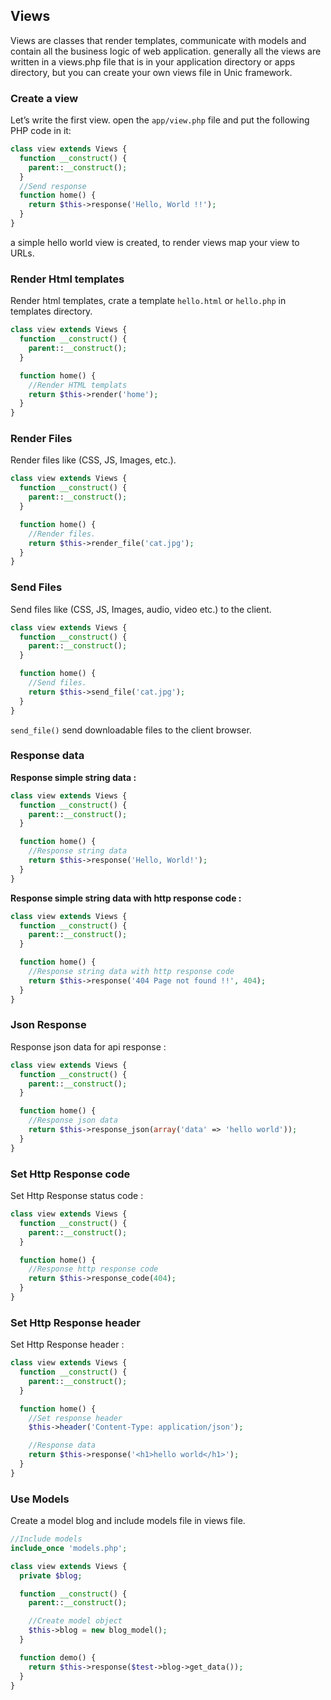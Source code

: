 ## Views

  Views are classes that render templates, communicate with models and contain all the business logic of web application.
  generally all the views are written in a views.php file that is in your application directory or apps directory, but you can create your own views file in Unic framework.

### Create a view

  Let’s write the first view. open the `app/view.php` file and put the following PHP code in it:

```php
class view extends Views {
  function __construct() {
    parent::__construct();
  }
  //Send response
  function home() {
    return $this->response('Hello, World !!');
  }
}
```

  a simple hello world view is created, to render views map your view to URLs.


### Render Html templates

  Render html templates, crate a template `hello.html` or `hello.php` in templates directory.

```php
class view extends Views {
  function __construct() {
    parent::__construct();
  }

  function home() {
    //Render HTML templats
    return $this->render('home');
  }
}
```

### Render Files

  Render files like (CSS, JS, Images, etc.).

```php
class view extends Views {
  function __construct() {
    parent::__construct();
  }

  function home() {
    //Render files.
    return $this->render_file('cat.jpg');
  }
}
```


### Send Files

  Send files like (CSS, JS, Images, audio, video etc.) to the client.

```php
class view extends Views {
  function __construct() {
    parent::__construct();
  }

  function home() {
    //Send files.
    return $this->send_file('cat.jpg');
  }
}
```

  `send_file()` send downloadable files to the client browser.


### Response data

  **Response simple string data :**

```php
class view extends Views {
  function __construct() {
    parent::__construct();
  }

  function home() {
    //Response string data
    return $this->response('Hello, World!');
  }
}
```

  **Response simple string data with http response code :**

```php
class view extends Views {
  function __construct() {
    parent::__construct();
  }

  function home() {
    //Response string data with http response code
    return $this->response('404 Page not found !!', 404);
  }
}
```

### Json Response

  Response json data for api response :

```php
class view extends Views {
  function __construct() {
    parent::__construct();
  }

  function home() {
    //Response json data
    return $this->response_json(array('data' => 'hello world'));
  }
}
```

### Set Http Response code

  Set Http Response status code :

```php
class view extends Views {
  function __construct() {
    parent::__construct();
  }

  function home() {
    //Response http response code
    return $this->response_code(404);
  }
}
```

### Set Http Response header

  Set Http Response header :

```php
class view extends Views {
  function __construct() {
    parent::__construct();
  }

  function home() {
    //Set response header
    $this->header('Content-Type: application/json');

    //Response data
    return $this->response('<h1>hello world</h1>');
  }
}
```

### Use Models

  Create a model blog and include models file in views file.

```php
//Include models
include_once 'models.php';

class view extends Views {
  private $blog;

  function __construct() {
    parent::__construct();

    //Create model object
    $this->blog = new blog_model();
  }

  function demo() {
    return $this->response($test->blog->get_data());
  }
}
```
